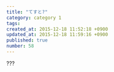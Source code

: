 ```yaml
---
title: "てすと?"
category: category 1
tags: 
created_at: 2015-12-18 11:52:18 +0900
updated_at: 2015-12-18 11:59:16 +0900
published: true
number: 58
---
```


???
